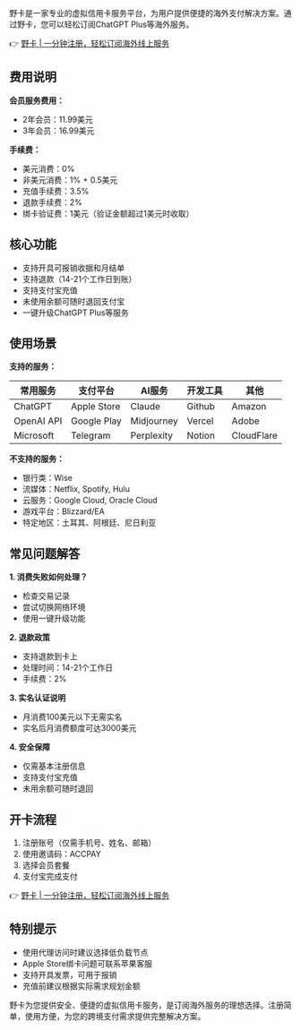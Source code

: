 野卡是一家专业的虚拟信用卡服务平台，为用户提供便捷的海外支付解决方案。通过野卡，您可以轻松订阅ChatGPT Plus等海外服务。

👉 [野卡 | 一分钟注册，轻松订阅海外线上服务](https://bit.ly/bewildcard)

## 费用说明

**会员服务费用：**
- 2年会员：11.99美元
- 3年会员：16.99美元

**手续费：**
- 美元消费：0%
- 非美元消费：1% + 0.5美元
- 充值手续费：3.5%
- 退款手续费：2%
- 绑卡验证费：1美元（验证金额超过1美元时收取）

## 核心功能

- 支持开具可报销收据和月结单
- 支持退款（14-21个工作日到账）
- 支持支付宝充值
- 未使用余额可随时退回支付宝
- 一键升级ChatGPT Plus等服务

## 使用场景

**支持的服务：**

| 常用服务 | 支付平台 | AI服务 | 开发工具 | 其他 |
|---------|---------|--------|----------|------|
| ChatGPT | Apple Store | Claude | Github | Amazon |
| OpenAI API | Google Play | Midjourney | Vercel | Adobe |
| Microsoft | Telegram | Perplexity | Notion | CloudFlare |

**不支持的服务：**
- 银行类：Wise
- 流媒体：Netflix, Spotify, Hulu
- 云服务：Google Cloud, Oracle Cloud
- 游戏平台：Blizzard/EA
- 特定地区：土耳其、阿根廷、尼日利亚

## 常见问题解答

**1. 消费失败如何处理？**
- 检查交易记录
- 尝试切换网络环境
- 使用一键升级功能

**2. 退款政策**
- 支持退款到卡上
- 处理时间：14-21个工作日
- 手续费：2%

**3. 实名认证说明**
- 月消费100美元以下无需实名
- 实名后月消费额度可达3000美元

**4. 安全保障**
- 仅需基本注册信息
- 支持支付宝充值
- 未用余额可随时退回

## 开卡流程

1. 注册账号（仅需手机号、姓名、邮箱）
2. 使用邀请码：ACCPAY
3. 选择会员套餐
4. 支付宝完成支付

👉 [野卡 | 一分钟注册，轻松订阅海外线上服务](https://bit.ly/bewildcard)

## 特别提示

- 使用代理访问时建议选择低负载节点
- Apple Store绑卡问题可联系苹果客服
- 支持开具发票，可用于报销
- 充值前建议根据实际需求规划金额

野卡为您提供安全、便捷的虚拟信用卡服务，是订阅海外服务的理想选择。注册简单，使用方便，为您的跨境支付需求提供完整解决方案。